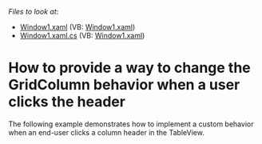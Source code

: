 <!-- default file list -->
*Files to look at*:

* [Window1.xaml](./CS/Window1.xaml) (VB: [Window1.xaml](./VB/Window1.xaml))
* [Window1.xaml.cs](./CS/Window1.xaml.cs) (VB: [Window1.xaml](./VB/Window1.xaml))
<!-- default file list end -->
# How to provide a way to change the GridColumn behavior when a user clicks the header


<p>The following example demonstrates how to implement a custom behavior when an end-user clicks a column header in the TableView.</p>

<br/>


